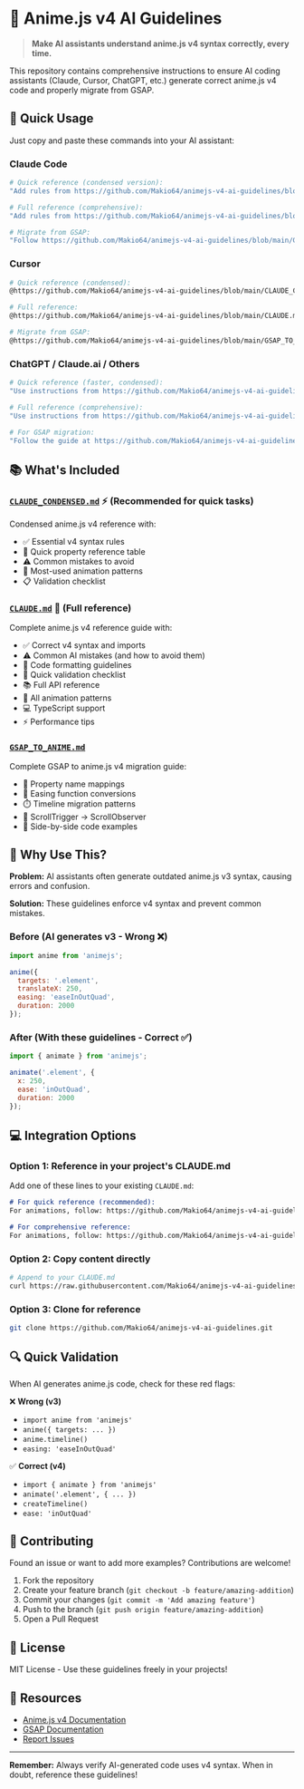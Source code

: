 # 🎨 Anime.js v4 AI Guidelines

> **Make AI assistants understand anime.js v4 syntax correctly, every time.**

This repository contains comprehensive instructions to ensure AI coding assistants (Claude, Cursor, ChatGPT, etc.) generate correct anime.js v4 code and properly migrate from GSAP.

## 🚀 Quick Usage

Just copy and paste these commands into your AI assistant:

### Claude Code
```bash
# Quick reference (condensed version):
"Add rules from https://github.com/Makio64/animejs-v4-ai-guidelines/blob/main/CLAUDE_CONDENSED.md"

# Full reference (comprehensive):
"Add rules from https://github.com/Makio64/animejs-v4-ai-guidelines/blob/main/CLAUDE.md"

# Migrate from GSAP:
"Follow https://github.com/Makio64/animejs-v4-ai-guidelines/blob/main/GSAP_TO_ANIME.md to migrate this GSAP code"
```

### Cursor
```bash
# Quick reference (condensed):
@https://github.com/Makio64/animejs-v4-ai-guidelines/blob/main/CLAUDE_CONDENSED.md

# Full reference:
@https://github.com/Makio64/animejs-v4-ai-guidelines/blob/main/CLAUDE.md

# Migrate from GSAP:
@https://github.com/Makio64/animejs-v4-ai-guidelines/blob/main/GSAP_TO_ANIME.md migrate from GSAP
```

### ChatGPT / Claude.ai / Others
```bash
# Quick reference (faster, condensed):
"Use instructions from https://github.com/Makio64/animejs-v4-ai-guidelines/blob/main/CLAUDE_CONDENSED.md for anime.js v4"

# Full reference (comprehensive):
"Use instructions from https://github.com/Makio64/animejs-v4-ai-guidelines/blob/main/CLAUDE.md for anime.js v4"

# For GSAP migration:
"Follow the guide at https://github.com/Makio64/animejs-v4-ai-guidelines/blob/main/GSAP_TO_ANIME.md"
```

## 📚 What's Included

### [`CLAUDE_CONDENSED.md`](./CLAUDE_CONDENSED.md) ⚡ (Recommended for quick tasks)
Condensed anime.js v4 reference with:
- ✅ Essential v4 syntax rules
- 🎯 Quick property reference table
- ⚠️ Common mistakes to avoid
- 🎨 Most-used animation patterns
- 📋 Validation checklist

### [`CLAUDE.md`](./CLAUDE.md) 📖 (Full reference)
Complete anime.js v4 reference guide with:
- ✅ Correct v4 syntax and imports
- ⚠️ Common AI mistakes (and how to avoid them)
- 📝 Code formatting guidelines
- 🎯 Quick validation checklist
- 📚 Full API reference
- 🎨 All animation patterns
- 💻 TypeScript support
- ⚡ Performance tips

### [`GSAP_TO_ANIME.md`](./GSAP_TO_ANIME.md)
Complete GSAP to anime.js v4 migration guide:
- 🔄 Property name mappings
- 🎨 Easing function conversions
- ⏱️ Timeline migration patterns
- 📜 ScrollTrigger → ScrollObserver
- 🎯 Side-by-side code examples

## 🎯 Why Use This?

**Problem:** AI assistants often generate outdated anime.js v3 syntax, causing errors and confusion.

**Solution:** These guidelines enforce v4 syntax and prevent common mistakes.

### Before (AI generates v3 - Wrong ❌)
```javascript
import anime from 'animejs';

anime({
  targets: '.element',
  translateX: 250,
  easing: 'easeInOutQuad',
  duration: 2000
});
```

### After (With these guidelines - Correct ✅)
```javascript
import { animate } from 'animejs';

animate('.element', { 
  x: 250, 
  ease: 'inOutQuad', 
  duration: 2000 
});
```

## 💻 Integration Options

### Option 1: Reference in your project's CLAUDE.md
Add one of these lines to your existing `CLAUDE.md`:
```markdown
# For quick reference (recommended):
For animations, follow: https://github.com/Makio64/animejs-v4-ai-guidelines/blob/main/CLAUDE_CONDENSED.md

# For comprehensive reference:
For animations, follow: https://github.com/Makio64/animejs-v4-ai-guidelines/blob/main/CLAUDE.md
```

### Option 2: Copy content directly
```bash
# Append to your CLAUDE.md
curl https://raw.githubusercontent.com/Makio64/animejs-v4-ai-guidelines/main/CLAUDE.md >> CLAUDE.md
```

### Option 3: Clone for reference
```bash
git clone https://github.com/Makio64/animejs-v4-ai-guidelines.git
```

## 🔍 Quick Validation

When AI generates anime.js code, check for these red flags:

❌ **Wrong (v3)**
- `import anime from 'animejs'`
- `anime({ targets: ... })`
- `anime.timeline()`
- `easing: 'easeInOutQuad'`

✅ **Correct (v4)**
- `import { animate } from 'animejs'`
- `animate('.element', { ... })`
- `createTimeline()`
- `ease: 'inOutQuad'`

## 🤝 Contributing

Found an issue or want to add more examples? Contributions are welcome!

1. Fork the repository
2. Create your feature branch (`git checkout -b feature/amazing-addition`)
3. Commit your changes (`git commit -m 'Add amazing feature'`)
4. Push to the branch (`git push origin feature/amazing-addition`)
5. Open a Pull Request

## 📄 License

MIT License - Use these guidelines freely in your projects!

## 🔗 Resources

- [Anime.js v4 Documentation](https://animejs.com)
- [GSAP Documentation](https://greensock.com/docs/)
- [Report Issues](https://github.com/Makio64/animejs-v4-ai-guidelines/issues)

---

**Remember:** Always verify AI-generated code uses v4 syntax. When in doubt, reference these guidelines!